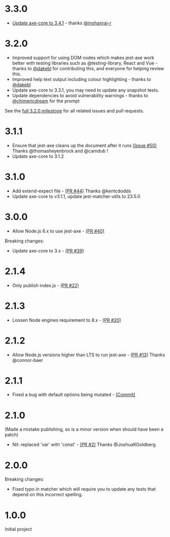 # 3.3.0

- [Update axe-core to 3.4.1](https://github.com/nickcolley/jest-axe/pull/83) - thanks [@mohanraj-r](https://github.com/mohanraj-r)

# 3.2.0

- Improved support for using DOM nodes which makes jest-axe work better with testing libraries such as @testing-library, React and Vue - thanks to [@dakebl](https://github.com/dakebl) for contributing this, and everyone for helping review this.
- Improved help text output including colour highlighting - thanks to [@dakebl](https://github.com/dakebl)
- Update axe-core to 3.3.1, you may need to update any snapshot tests.
- Update dependencies to avoid vulnerability warnings - thanks to [@chimericdream](https://github.com/chimericdream) for the prompt

See the [full 3.2.0 milestone](https://github.com/nickcolley/jest-axe/milestone/1) for all related issues and pull requests.

# 3.1.1

- Ensure that jest-axe cleans up the document after it runs [(Issue #50)](https://github.com/nickcolley/jest-axe/issues/50) Thanks @thomasheyenbrock and @camdub !
- Update axe-core to 3.1.2

# 3.1.0

- Add extend-expect file - [(PR #44)](https://github.com/nickcolley/jest-axe/pull/44) Thanks @kentcdodds
- Update axe-core to v3.1.1, update jest-matcher-utils to 23.5.0

# 3.0.0

- Allow Node.js 6.x to use jest-axe - [(PR #40)](https://github.com/nickcolley/jest-axe/pull/40)

Breaking changes:
- Update axe-core to 3.x - [(PR #39)](https://github.com/nickcolley/jest-axe/pull/39)

# 2.1.4

- Only publish index.js - [(PR #22)](https://github.com/nickcolley/jest-axe/pull/22)

# 2.1.3

- Loosen Node engines requirement to 8.x - [(PR #20)](https://github.com/nickcolley/jest-axe/pull/20)

# 2.1.2

- Allow Node.js versions higher than LTS to run jest-axe - [(PR #13)](https://github.com/nickcolley/jest-axe/pull/13) Thanks @connor-baer

# 2.1.1

- Fixed a bug with default options being mutated - [(Commit)](https://github.com/nickcolley/jest-axe/commit/60412a52461e610ab6d2391441edda0a803d0dc5)

# 2.1.0
(Made a mistake publishing, so is a minor version when should have been a patch)

- Nit: replaced 'var' with 'const' - [(PR #2)](https://github.com/nickcolley/jest-axe/pull/2) Thanks @JoshuaKGoldberg

# 2.0.0
Breaking changes:
- Fixed typo in matcher which will require you to update any tests that depend on this incorrect spelling.

# 1.0.0

Initial project
